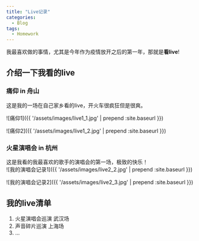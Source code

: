 ```yaml
---
title: "Live记录"
categories:
  - Blog
tags:
  - Homework
---
```


我最喜欢做的事情，尤其是今年作为疫情放开之后的第一年，那就是**看live**!  
## 介绍一下我看的live
### 痛仰 in 舟山
这是我的一场在自己家乡看的live，开火车很疯狂但是很爽。  

![痛仰1]({{ '/assets/images/live1_1.jpg' | prepend :site.baseurl }})     

![痛仰2]({{ '/assets/images/live1_2.jpg' | prepend :site.baseurl }})   

### 火星演唱会 in 杭州
这是我看的我最喜欢的歌手的演唱会的第一场，极致的快乐！  
![我的演唱会记录1]({{ '/assets/images/live2_2.jpg' | prepend :site.baseurl }})      

![我的演唱会记录2]({{ '/assets/images/live2_3.jpg' | prepend :site.baseurl }}) 

## 我的live清单 
1. 火星演唱会巡演 武汉场
2. 声音碎片巡演 上海场
3. ...
